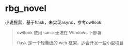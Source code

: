 # rbg_novel

小说搜索，基于flask，未实现async，参考owllook

> owllook 使用 sanic 无法在 Windows 下部署
>
> flask 是一个轻量级的 web 框架，适合开发一些小型项目